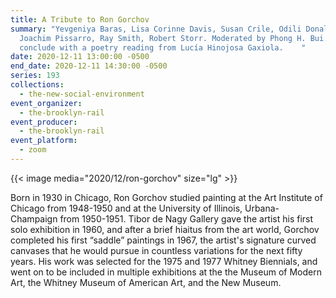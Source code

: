 ```yaml
---
title: A Tribute to Ron Gorchov
summary: "Yevgeniya Baras, Lisa Corinne Davis, Susan Crile, Odili Donald Odita,
  Joachim Pissarro, Ray Smith, Robert Storr. Moderated by Phong H. Bui. We'll
  conclude with a poetry reading from Lucía Hinojosa Gaxiola.    "
date: 2020-12-11 13:00:00 -0500
end_date: 2020-12-11 14:30:00 -0500
series: 193
collections:
  - the-new-social-environment
event_organizer:
  - the-brooklyn-rail
event_producer:
  - the-brooklyn-rail
event_platform:
  - zoom
---
```

{{< image media="2020/12/ron-gorchov" size="lg" >}}

Born in 1930 in Chicago, Ron Gorchov studied painting at the Art Institute of Chicago from 1948-1950 and at the University of Illinois, Urbana-Champaign from 1950-1951. Tibor de Nagy Gallery gave the artist his first solo exhibition in 1960, and after a brief hiaitus from the art world, Gorchov completed his first “saddle” paintings in 1967, the artist's signature curved canvases that he would pursue in countless variations for the next fifty years. His work was selected for the 1975 and 1977 Whitney Biennials, and went on to be included in multiple exhibitions at the the Museum of Modern Art, the Whitney Museum of American Art, and the New Museum.